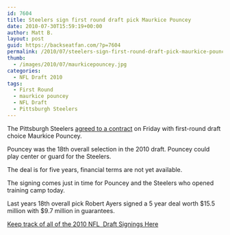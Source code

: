 ```yaml
---
id: 7604
title: Steelers sign first round draft pick Maurkice Pouncey
date: 2010-07-30T15:59:19+00:00
author: Matt B.
layout: post
guid: https://backseatfan.com/?p=7604
permalink: /2010/07/steelers-sign-first-round-draft-pick-maurkice-pouncey/
thumb:
  - /images/2010/07/maurkicepouncey.jpg
categories:
  - NFL Draft 2010
tags:
  - First Round
  - maurkice pouncey
  - NFL Draft
  - Pittsburgh Steelers
---
```


<div class="entry">
  <p>
    The Pittsburgh Steelers <a href="https://www.post-gazette.com/pg/10211/1076480-66.stm?cmpid=steelers.xml" target="_blank">agreed to a contract</a> on Friday with first-round draft choice Maurkice Pouncey.
  </p>

  <p>
    Pouncey was the 18th overall selection in the 2010 draft. Pouncey could play center or guard for the Steelers.
  </p>

  <p>
    The deal is for five years, financial terms are not yet available.
  </p>

  <p>
    The signing comes just in time for Pouncey and the Steelers who opened training camp today.
  </p>

  <p>
    Last years 18th overall pick Robert Ayers signed a 5 year deal worth $15.5 million with $9.7 million in guarantees.
  </p>

  <p>
    <a href="https://backseatfan.com/index.php/2010/04/2010-nfl-draft-rookie-signing-status/">Keep track of all of the 2010 NFL  Draft Signings Here</a>
  </p>
</div>

